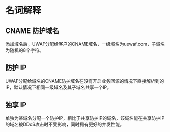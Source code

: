 # 名词解释

## CNAME 防护域名

<!-- prettier-ignore -->
添加域名后，UWAF分配给客户的CNAME域名，一级域名为uewaf.com，子域名为随机的8个字符。

## 防护 IP

<!-- prettier-ignore -->
UWAF分配给域名的CNAME防护域名在没有开启业务回源的情况下直接解析到的IP，默认情况下相同一级域名及其子域名共享一个IP。

## 独享 IP

<!-- prettier-ignore -->
单独为某域名分配一个防护IP，相比于共享防护IP的域名，该域名能在共享防护IP的域名被DDoS攻击时不受影响，同时拥有更好的并发性能。
